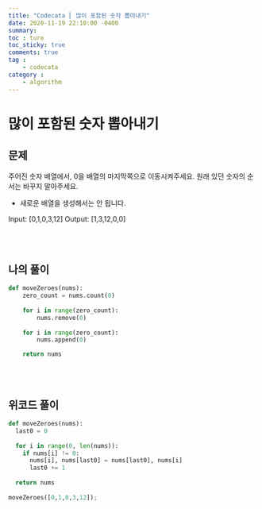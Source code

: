 ```yaml
---
title: "Codecata ⎜ 많이 포함된 숫자 뽑아내기"
date: 2020-11-19 22:10:00 -0400
summary: 
toc : ture
toc_sticky: true
comments: true
tag : 
    - codecata
category : 
    - algorithm
---
```


# 많이 포함된 숫자 뽑아내기

## 문제
주어진 숫자 배열에서, 0을 배열의 마지막쪽으로 이동시켜주세요.
원래 있던 숫자의 순서는 바꾸지 말아주세요.

* 새로운 배열을 생성해서는 안 됩니다.

Input: [0,1,0,3,12]
Output: [1,3,12,0,0]

<br><br>

## 나의 풀이

```python
def moveZeroes(nums):
    zero_count = nums.count(0)
    
    for i in range(zero_count):
        nums.remove(0)
    
    for i in range(zero_count):
        nums.append(0)

    return nums
```

<br><br>

## 위코드 풀이

```python
def moveZeroes(nums):
  last0 = 0
  
  for i in range(0, len(nums)):
    if nums[i] != 0:
      nums[i], nums[last0] = nums[last0], nums[i]
      last0 += 1
      
  return nums
      
moveZeroes([0,1,0,3,12]);
```
